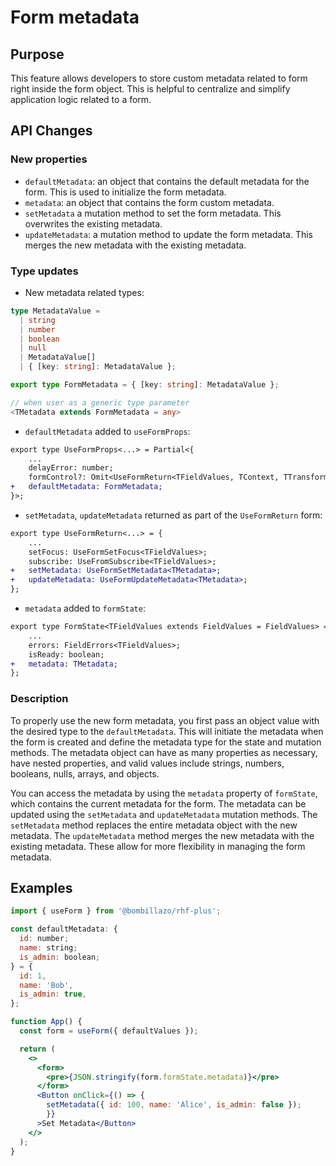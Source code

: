 # Form metadata

## Purpose

This feature allows developers to store custom metadata related to form right inside the form object. This is helpful to centralize and simplify application logic related to a form.

## API Changes

### New properties

- `defaultMetadata`: an object that contains the default metadata for the form. This is used to initialize the form metadata.
- `metadata`: an object that contains the form custom metadata.
- `setMetadata` a mutation method to set the form metadata. This overwrites the existing metadata.
- `updateMetadata`: a mutation method to update the form metadata. This merges the new metadata with the existing metadata.

### Type updates

- New metadata related types:

```ts
type MetadataValue =
  | string
  | number
  | boolean
  | null
  | MetadataValue[]
  | { [key: string]: MetadataValue };

export type FormMetadata = { [key: string]: MetadataValue };

// when user as a generic type parameter
<TMetadata extends FormMetadata = any>
```

- `defaultMetadata` added to `useFormProps`:

```diff
export type UseFormProps<...> = Partial<{
    ...
    delayError: number;
    formControl?: Omit<UseFormReturn<TFieldValues, TContext, TTransformedValues>, 'formState'>;
+   defaultMetadata: FormMetadata;
}>;
```

- `setMetadata`, `updateMetadata` returned as part of the `UseFormReturn` form:

```diff
export type UseFormReturn<...> = {
    ...
    setFocus: UseFormSetFocus<TFieldValues>;
    subscribe: UseFromSubscribe<TFieldValues>;
+   setMetadata: UseFormSetMetadata<TMetadata>;
+   updateMetadata: UseFormUpdateMetadata<TMetadata>;
};
```

- `metadata` added to `formState`:

```diff
export type FormState<TFieldValues extends FieldValues = FieldValues> = {
    ...
    errors: FieldErrors<TFieldValues>;
    isReady: boolean;
+   metadata: TMetadata;
};
```

### Description

To properly use the new form metadata, you first pass an object value with the desired type to the `defaultMetadata`. This will initiate the metadata when the form is created and define the metadata type for the state and mutation methods. The metadata object can have as many properties as necessary, have nested properties, and valid values include strings, numbers, booleans, nulls, arrays, and objects.

You can access the metadata by using the `metadata` property of `formState`, which contains the current metadata for the form. The metadata can be updated using the `setMetadata` and `updateMetadata` mutation methods.
The `setMetadata` method replaces the entire metadata object with the new metadata. The `updateMetadata` method merges the new metadata with the existing metadata. These allow for more flexibility in managing the form metadata.

## Examples

```jsx
import { useForm } from '@bombillazo/rhf-plus';

const defaultMetadata: {
  id: number;
  name: string;
  is_admin: boolean;
} = {
  id: 1,
  name: 'Bob',
  is_admin: true,
};

function App() {
  const form = useForm({ defaultValues });

  return (
    <>
      <form>
        <pre>{JSON.stringify(form.formState.metadata)}</pre>
      </form>
      <Button onClick={() => {
        setMetadata({ id: 100, name: 'Alice', is_admin: false });
        }}
      >Set Metadata</Button>
    </>
  );
}
```

